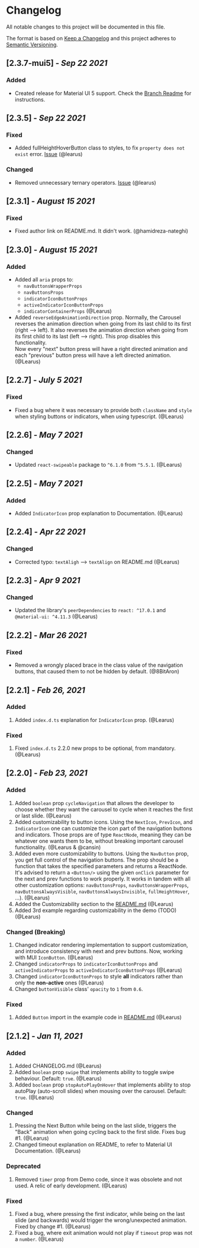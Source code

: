 # Changelog

All notable changes to this project will be documented in this file.

The format is based on [Keep a Changelog][Keep a Changelog] and this project adheres to [Semantic Versioning][Semantic Versioning].

## [2.3.7-mui5] - *Sep 22 2021*

### Added

- Created release for Material UI 5 support. Check the [Branch Readme](https://github.com/Learus/react-material-ui-carousel/blob/material-ui-5/README.md) for instructions.

## [2.3.5] - *Sep 22 2021*

### Fixed

- Added fullHeightHoverButton class to styles, to fix `property does not exist` error. [Issue](https://github.com/Learus/react-material-ui-carousel/issues/110) (@learus)

### Changed

- Removed unnecessary ternary operators. [Issue](https://github.com/Learus/react-material-ui-carousel/issues/111) (@learus)

## [2.3.1] - *August 15 2021*

### Fixed

- Fixed author link on README.md. It didn't work. (@hamidreza-nateghi)

## [2.3.0] - *August 15 2021*

### Added

- Added all `aria` props to:
  - `navButtonsWrapperProps`
  - `navButtonsProps`
  - `indicatorIconButtonProps`
  - `activeIndicatorIconButtonProps`
  - `indicatorContainerProps` (@Learus)
- Added `reverseEdgeAnimationDirection` prop. Normally, the Carousel reverses the animation direction when going from its last child to its first (right --> left). It also reverses the animation direction when going from its first child to its last (left --> right). This prop disables this functionality.  
Now every "next" button press will have a right directed animation and each "previous" button press will have a left directed animation. (@Learus)

## [2.2.7] - *July 5 2021*

### Fixed

- Fixed a bug where it was necessary to provide both `className` and `style` when styling buttons or indicators, when using typescript. (@Learus)

## [2.2.6] - *May 7 2021*

### Changed

- Updated `react-swipeable` package to `^6.1.0` from `^5.5.1`. (@Learus)

## [2.2.5] - *May 7 2021*

### Added

- Added `IndicatorIcon` prop explanation to Documentation. (@Learus)

## [2.2.4] - *Apr 22 2021*

### Changed

- Corrected typo: `textAligh` --> `textAlign` on README.md (@Learus)

## [2.2.3] - *Apr 9 2021*

### Changed

- Updated the library's `peerDependencies` to `react: ^17.0.1` and `@material-ui: ^4.11.3` (@Learus)

## [2.2.2] - *Mar 26 2021*

### Fixed

- Removed a wrongly placed brace in the class value of the navigation buttons, that caused them to not be hidden by default. (@8BitAron)

## [2.2.1] - *Feb 26, 2021*

### Added

1. Added `index.d.ts` explanation for `IndicatorIcon` prop. (@Learus)

### Fixed

1. Fixed `index.d.ts` 2.2.0 new props to be optional, from mandatory. (@Learus)

## [2.2.0] - *Feb 23, 2021*

### Added

1. Added `boolean` prop `cycleNavigation` that allows the developer to choose whether they want the carousel to cycle when it reaches the first or last slide. (@Learus)
2. Added customizability to button icons. Using the `NextIcon`, `PrevIcon`, and `IndicatorIcon` one can customize the icon part of the navigation buttons and indicators. Those props are of type `ReactNode`, meaning they can be whatever one wants them to be, without breaking important carousel functionality. (@Learus & @cansin)
3. Added even more customizability to buttons. Using the `NavButton` prop, you get full control of the navigation buttons. The prop should be a function that takes the specified parameters and returns a ReactNode. It's advised to return a `<Button/>` using the given `onClick` parameter for the next and prev functions to work properly. It works in tandem with all other customization options: `navButtonsProps`, `navButtonsWrapperProps`, `navButtonsAlwaysVisible`, `navButtonsAlwaysInvisible`, `fullHeightHover`, ...). (@Learus)
4. Added the Customizability section to the [README.md](README.md) (@Learus)
5. Added 3rd example regarding customizability in the demo (TODO) (@Learus)

### Changed (Breaking)

1. Changed indicator rendering implementation to support customization, and introduce consistency with next and prev buttons. Now, working with MUI `IconButton`. (@Learus)
2. Changed `indicatorProps` to `indicatorIconButtonProps` and `activeIndicatorProps` to `activeIndicatorIconButtonProps` (@Learus)
3. Changed `indicatorIconButtonProps` to style **all** indicators rather than only the **non-active** ones (@Learus)
4. Changed `buttonVisible` class' `opacity` to `1` from `0.6`.

### Fixed

1. Added `Button` import in the example code in [README.md](README.md) (@Learus)

## [2.1.2] - *Jan 11, 2021*

### Added

1. Added CHANGELOG.md (@Learus)
2. Added `boolean` prop `swipe` that implements ability to toggle swipe behaviour. Default: `true`. (@Learus)
3. Added `boolean` prop `stopAutoPlayOnHover` that implements ability to stop autoPlay (auto-scroll slides) when mousing over the carousel. Default: `true`. (@Learus)

### Changed

1. Pressing the Next Button while being on the last slide, triggers the "Back" animation when going cycling back to the first slide. Fixes bug #1. (@Learus)
2. Changed timeout explanation on README, to refer to Material UI Documentation. (@Learus)

### Deprecated

1. Removed `timer` prop from Demo code, since it was obsolete and not used. A relic of early development. (@Learus)

### Fixed

1. Fixed a bug, where pressing the first indicator, while being on the last slide (and backwards) would trigger the wrong/unexpected animation. Fixed by change #1. (@Learus)
2. Fixed a bug, where exit animation would not play if `timeout` prop was not a `number`. (@Learus)

<!-- Links -->
[Keep a Changelog]: https://keepachangelog.com/
[Semantic Versioning]: https://semver.org/

<!-- Versions -->
[0.0.2]: https://github.com/Author/Repository/compare/v0.0.1..v0.0.2
[0.0.1]: https://github.com/Author/Repository/releases/v0.0.1
